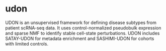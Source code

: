 # udon
UDON is an unsupervised framework for defining disease subtypes from patient scRNA-seq data. It uses control-normalized pseudobulk expression and sparse NMF to identify stable cell-state perturbations. UDON includes SATAY-UDON for metadata enrichment and SASHIMI-UDON for cohorts with limited controls.
